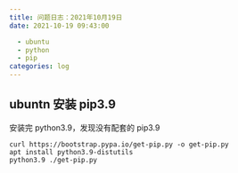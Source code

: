 ```yaml
---
title: 问题日志：2021年10月19日
date: 2021-10-19 09:43:00

  - ubuntu
  - python
  - pip
categories: log
---
```


## ubuntn 安装 pip3.9

安装完 python3.9，发现没有配套的 pip3.9

```
curl https://bootstrap.pypa.io/get-pip.py -o get-pip.py
apt install python3.9-distutils
python3.9 ./get-pip.py
```

